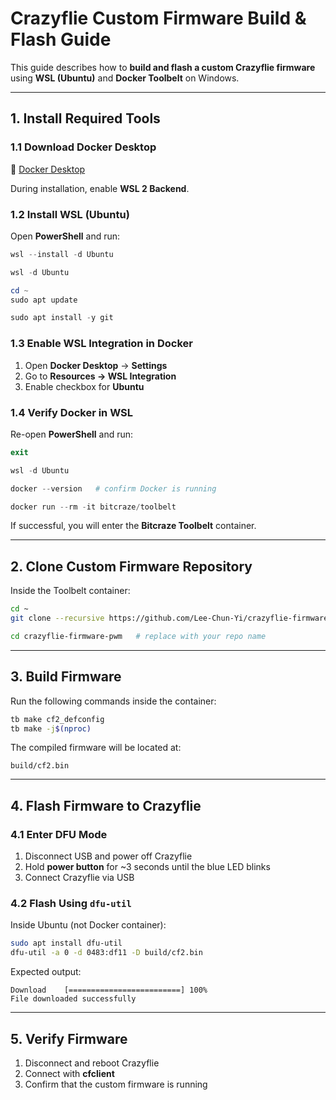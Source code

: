 # Crazyflie Custom Firmware Build & Flash Guide

This guide describes how to **build and flash a custom Crazyflie firmware** using **WSL (Ubuntu)** and **Docker Toolbelt** on Windows.

---

## 1. Install Required Tools

### 1.1 Download Docker Desktop

🔗 [Docker Desktop](https://www.docker.com/products/docker-desktop/?utm_source=chatgpt.com)

During installation, enable **WSL 2 Backend**.



### 1.2 Install WSL (Ubuntu)

Open **PowerShell** and run:

```powershell
wsl --install -d Ubuntu
```

```powershell
wsl -d Ubuntu
```

```powershell
cd ~
sudo apt update
```

```powershell
sudo apt install -y git
```



### 1.3 Enable WSL Integration in Docker

1. Open **Docker Desktop** → **Settings**
2. Go to **Resources → WSL Integration**
3. Enable checkbox for **Ubuntu**


### 1.4 Verify Docker in WSL

Re-open **PowerShell** and run:

```powershell
exit
```

```powershell
wsl -d Ubuntu
```

```powershell
docker --version   # confirm Docker is running
```

```powershell
docker run --rm -it bitcraze/toolbelt
```

If successful, you will enter the **Bitcraze Toolbelt** container.

---

## 2. Clone Custom Firmware Repository

Inside the Toolbelt container:

```bash
cd ~
git clone --recursive https://github.com/Lee-Chun-Yi/crazyflie-firmware-pwm.git   # replace with your GitHub link
```

```bash
cd crazyflie-firmware-pwm   # replace with your repo name
```

---

## 3. Build Firmware

Run the following commands inside the container:

```bash
tb make cf2_defconfig
tb make -j$(nproc)
```

The compiled firmware will be located at:

```
build/cf2.bin
```

---

## 4. Flash Firmware to Crazyflie

### 4.1 Enter DFU Mode

1. Disconnect USB and power off Crazyflie
2. Hold **power button** for \~3 seconds until the blue LED blinks
3. Connect Crazyflie via USB



### 4.2 Flash Using `dfu-util`

Inside Ubuntu (not Docker container):

```bash
sudo apt install dfu-util
dfu-util -a 0 -d 0483:df11 -D build/cf2.bin
```

Expected output:

```
Download    [=========================] 100%
File downloaded successfully
```

---

## 5. Verify Firmware

1. Disconnect and reboot Crazyflie
2. Connect with **cfclient**
3. Confirm that the custom firmware is running

